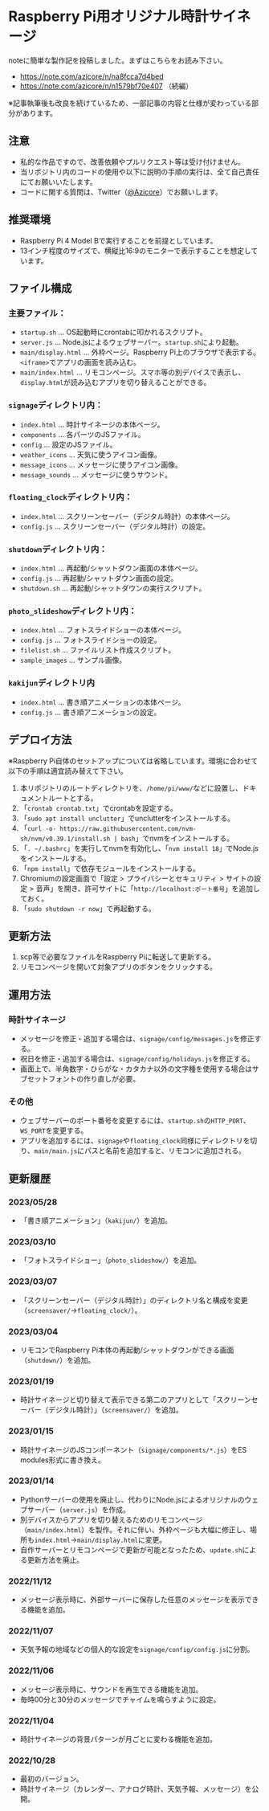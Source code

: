 # Raspberry Pi用オリジナル時計サイネージ

noteに簡単な製作記を投稿しました。まずはこちらをお読み下さい。

* https://note.com/azicore/n/na8fcca7d4bed
* https://note.com/azicore/n/n1579bf70e407 （続編）

※記事執筆後も改良を続けているため、一部記事の内容と仕様が変わっている部分があります。

## 注意

* 私的な作品ですので、改善依頼やプルリクエスト等は受け付けません。
* 当リポジトリ内のコードの使用や以下に説明の手順の実行は、全て自己責任にてお願いいたします。
* コードに関する質問は、Twitter（[@Azicore](https://twitter.com/Azicore)）でお願いします。

## 推奨環境

* Raspberry Pi 4 Model Bで実行することを前提としています。
* 13インチ程度のサイズで、横縦比16:9のモニターで表示することを想定しています。

## ファイル構成

### 主要ファイル：

* `startup.sh` … OS起動時にcrontabに叩かれるスクリプト。
* `server.js` … Node.jsによるウェブサーバー。`startup.sh`により起動。
* `main/display.html` … 外枠ページ。Raspberry Pi上のブラウザで表示する。`<iframe>`でアプリの画面を読み込む。
* `main/index.html` … リモコンページ。スマホ等の別デバイスで表示し、`display.html`が読み込むアプリを切り替えることができる。

### `signage`ディレクトリ内：

* `index.html` … 時計サイネージの本体ページ。
* `components` … 各パーツのJSファイル。
* `config` … 設定のJSファイル。
* `weather_icons` … 天気に使うアイコン画像。
* `message_icons` … メッセージに使うアイコン画像。
* `message_sounds` … メッセージに使うサウンド。

### `floating_clock`ディレクトリ内：

* `index.html` … スクリーンセーバー（デジタル時計）の本体ページ。
* `config.js` … スクリーンセーバー（デジタル時計）の設定。

### `shutdown`ディレクトリ内：

* `index.html` … 再起動/シャットダウン画面の本体ページ。
* `config.js` … 再起動/シャットダウン画面の設定。
* `shutdown.sh` … 再起動/シャットダウンの実行スクリプト。

### `photo_slideshow`ディレクトリ内：

* `index.html` … フォトスライドショーの本体ページ。
* `config.js` … フォトスライドショーの設定。
* `filelist.sh` … ファイルリスト作成スクリプト。
* `sample_images` … サンプル画像。

### `kakijun`ディレクトリ内

* `index.html` … 書き順アニメーションの本体ページ。
* `config.js` … 書き順アニメーションの設定。

## デプロイ方法

※Raspberry Pi自体のセットアップについては省略しています。環境に合わせて以下の手順は適宜読み替えて下さい。

1. 本リポジトリのルートディレクトリを、`/home/pi/www/`などに設置し、ドキュメントルートとする。
1. 「`crontab crontab.txt`」でcrontabを設定する。
1. 「`sudo apt install unclutter`」でunclutterをインストールする。
1. 「`curl -o- https://raw.githubusercontent.com/nvm-sh/nvm/v0.39.1/install.sh | bash`」でnvmをインストールする。
1. 「`. ~/.bashrc`」を実行してnvmを有効化し、「`nvm install 18`」でNode.jsをインストールする。
1. 「`npm install`」で依存モジュールをインストールする。
1. Chromiumの設定画面で「設定 > プライバシーとセキュリティ > サイトの設定 > 音声」を開き、許可サイトに「`http://localhost:ポート番号`」を追加しておく。
1. 「`sudo shutdown -r now`」で再起動する。

## 更新方法

1. scp等で必要なファイルをRaspberry Piに転送して更新する。
1. リモコンページを開いて対象アプリのボタンをクリックする。

## 運用方法

### 時計サイネージ

* メッセージを修正・追加する場合は、`signage/config/messages.js`を修正する。
* 祝日を修正・追加する場合は、`signage/config/holidays.js`を修正する。
* 画面上で、半角数字・ひらがな・カタカナ以外の文字種を使用する場合はサブセットフォントの作り直しが必要。

### その他

* ウェブサーバーのポート番号を変更するには、`startup.sh`の`HTTP_PORT`、`WS_PORT`を変更する。
* アプリを追加するには、`signage`や`floating_clock`同様にディレクトリを切り、`main/main.js`にパスと名前を追加すると、リモコンに追加される。

## 更新履歴

### 2023/05/28

* 「書き順アニメーション」（`kakijun/`）を追加。

### 2023/03/10

* 「フォトスライドショー」（`photo_slideshow/`）を追加。

### 2023/03/07

* 「スクリーンセーバー（デジタル時計）」のディレクトリ名と構成を変更（`screensaver/`→`floating_clock/`）。

### 2023/03/04

* リモコンでRaspberry Pi本体の再起動/シャットダウンができる画面（`shutdown/`）を追加。

### 2023/01/19

* 時計サイネージと切り替えて表示できる第二のアプリとして「スクリーンセーバー（デジタル時計）」（`screensaver/`）を追加。

### 2023/01/15

* 時計サイネージのJSコンポーネント（`signage/components/*.js`）をES modules形式に書き換え。

### 2023/01/14

* Pythonサーバーの使用を廃止し、代わりにNode.jsによるオリジナルのウェブサーバー（`server.js`）を作成。
* 別デバイスからアプリを切り替えるためのリモコンページ（`main/index.html`）を製作。それに伴い、外枠ページも大幅に修正し、場所も`index.html`→`main/display.html`に変更。
* 自作サーバーとリモコンページで更新が可能となったため、`update.sh`による更新方法を廃止。

### 2022/11/12

* メッセージ表示時に、外部サーバーに保存した任意のメッセージを表示できる機能を追加。

### 2022/11/07

* 天気予報の地域などの個人的な設定を`signage/config/config.js`に分割。

### 2022/11/06

* メッセージ表示時に、サウンドを再生できる機能を追加。
* 毎時00分と30分のメッセージでチャイムを鳴らすように設定。

### 2022/11/04

* 時計サイネージの背景パターンが月ごとに変わる機能を追加。

### 2022/10/28

* 最初のバージョン。
* 時計サイネージ（カレンダー、アナログ時計、天気予報、メッセージ）を公開。
